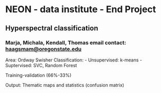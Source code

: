 # NEON - data institute - End Project
## Hyperspectral classification

### Marja, Michala, Kendall, Thomas  email contact: haagsmam@oregonstate.edu

Area: Ordway Swisher
Classification:
	- Unsupervised: k-means
	- Suptervised: SVC, Random Forest
	
Training-validation (66%-33%)

Output: Thematic maps and statistics (confusion matrix)
